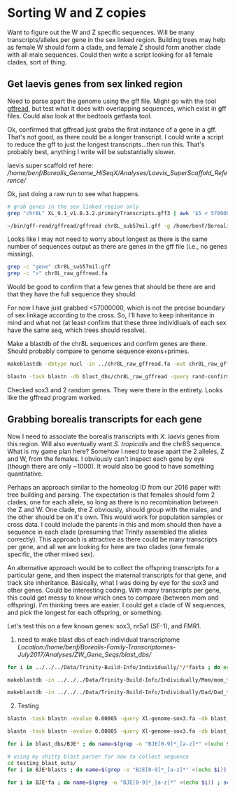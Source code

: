 # Sorting W and Z copies

Want to figure out the W and Z specific sequences. Will be many transcripts/alleles per gene in the sex linked region. Building trees may help as female W should form a clade, and female Z should form another clade with all male sequences. Could then write a script looking for all female clades, sort of thing.

## Get laevis genes from sex linked region

Need to parse apart the genome using the gff file. Might go with the tool [gffread](http://ccb.jhu.edu/software/stringtie/gff.shtml#gffread_ex), but test what it does with overlapping sequences, which exist in gff files. Could also look at the bedtools getfasta tool.

Ok, confirmed that gffread just grabs the first instance of a gene in a gff. That's not good, as there could be a longer transcript. I could write a script to reduce the gff to just the longest transcripts...then run this. That's probably best, anything I write will be substantially slower.

laevis super scaffold ref here: */home/benf/Borealis_Genome_HiSeqX/Analyses/Laevis_SuperScaffold_Reference/*

Ok, just doing a raw run to see what happens.
```bash
# grab genes in the sex linked region only
grep "chr8L" XL_9.1_v1.8.3.2.primaryTranscripts.gff3 | awk '$5 < 57000000' > chr8L_sub57mil.gff

~/bin/gff-read/gffread/gffread chr8L_sub57mil.gff -g /home/benf/Borealis_Genome_HiSeqX/Analyses/Laevis_SuperScaffold_Reference/Xla.v91.superscaffold.fa -w chr8L_raw_gffread.fa
```

Looks like I may not need to worry about longest as there is the same number of sequences output as there are genes in the gff file (i.e., no genes missing).

```bash
grep -c "gene" chr8L_sub57mil.gff
grep -c ">" chr8L_raw_gffread.fa
```

Would be good to confirm that a few genes that should be there are and that they have the full sequence they should.

For now I have just grabbed <57000000, which is not the precise boundary of sex linkage according to the cross. So, I'll have to keep inheritance in mind and what not (at least confirm that these three individiuals of each sex have the same seq, which trees should resolve).


Make a blastdb of the chr8L sequences and confirm genes are there. Should probably compare to genome sequence exons+primes.

```bash
makeblastdb -dbtype nucl -in ../chr8L_raw_gffread.fa -out chr8L_raw_gffread

blastn -task blastn -db blast_dbs/chr8L_raw_gffread -query rand-confirmation-gene2.fa -outfmt 6 -evalue 0.0005
```

Checked sox3 and 2 random genes. They were there in the entirety. Looks like the gffread program worked.

## Grabbing borealis transcripts for each gene

Now I need to associate the borealis transcripts with *X. laevis* genes from this region. Will also eventually want *S. tropicalis* and the chr8S sequence. What is my game plan here? Somehow I need to tease apart the 2 alleles, Z and W, from the females. I obviously can't inspect each gene by eye (though there are only ~1000). It would also be good to have something quantitative.

Perhaps an approach similar to the homeolog ID from our 2016 paper with tree building and parsing. The expectation is that females should form 2 clades, one for each allele, so long as there is no recombination between the Z and W. One clade, the Z obviously, should group with the males, and the other should be on it's own. This would work for population samples or cross data. I could include the parents in this and mom should then have a sequence in each clade (presuming that Trinity assembled the alleles correctly). This approach is attractive as there could be many transcripts per gene, and all we are looking for here are two clades (one female specific, the other mixed sex).

An alternative approach would be to collect the offspring transcripts for a particular gene, and then inspect the maternal transcripts for that gene, and track site inheritance. Basically, what I was doing by eye for the sox3 and other genes. Could be interesting coding. With many transcripts per gene, this could get messy to know which ones to compare (between mom and offspring). I'm thinking trees are easier. I could get a clade of W sequences, and pick the longest for each offspring, or something.

Let's test this on a few known genes: sox3, nr5a1 (SF-1), and FMR1.

1. need to make blast dbs of each individual transcriptome
*Location:/home/benf/Borealis-Family-Transcriptomes-July2017/Analyses/ZW_Gene_Seqs/blast_dbs/*
```bash
for i in ../../../Data/Trinity-Build-Info/Individually/*/*fasta ; do echo $i ; dirtname=$(grep -o "BJE[0-9]*_[a-z]*\/" <(echo $i)) ; name=$(grep -o "BJE[0-9]*_[a-z]*" <(echo $dirtname)) ; screen -m -d bash -c "makeblastdb -in $i -dbtype nucl -out $name" ; done

makeblastdb -in ../../../Data/Trinity-Build-Info/Individually/Mom/mom_trinity.Trinity.fasta -dbtype nucl -out mom

makeblastdb -in ../../../Data/Trinity-Build-Info/Individually/Dad/Dad_trinity.Trinity.fasta -dbtype nucl -out dad
```

2. Testing
```bash
blastn -task blastn -evalue 0.00005 -query Xl-genome-sox3.fa -db blast_dbs/mom -outfmt 6 > testing_blast_outs/mom_sox3.blasts

blastn -task blastn -evalue 0.00005 -query Xl-genome-sox3.fa -db blast_dbs/dad -outfmt 6 > testing_blast_outs/dad_sox3.blasts

for i in blast_dbs/BJE* ; do name=$(grep -o "BJE[0-9]*_[a-z]*" <(echo $i)) ; blastn -task blastn -evalue 0.00005 -query Xl-genome-sox3.fa -db blast_dbs/$name -outfmt 6 > testing_blast_outs/$name\_sox3.blasts ; done

# using my shitty blast parser for now to collect sequence
cd testing_blast_outs/
for i in BJE*blasts ; do name=$(grep -o "BJE[0-9]*_[a-z]*" <(echo $i)) ; blastParser.pl --blast=$i --fasta=../../../Data/Trinity-Build-Info/Individually/$name/$name\_trinity.Trinity.fasta --hit ; mv BlastSequences.fas $name\_sox3_blastHits.fa ; done

for i in BJE*fa ; do name=$(grep -o "BJE[0-9]*_[a-z]*" <(echo $i)) ; sed  -i "s/>/>$name/g" $i ; done
```
